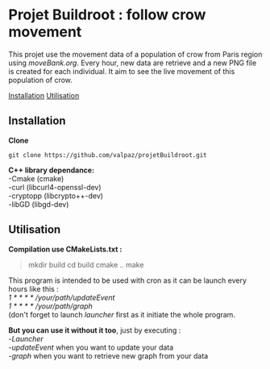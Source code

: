 # Projet Buildroot : follow crow movement

This projet use the movement data of a population of crow from Paris region using *moveBank.org*.
Every hour, new data are retrieve and a new PNG file is created for each individual.
It aim to see the live movement of this population of crow.

[Installation](#installation)
[Utilisation](#utilisation)
## Installation

**Clone**
```
git clone https://github.com/valpaz/projetBuildroot.git
```
**C++ library dependance:**  
-Cmake (cmake)  
-curl (libcurl4-openssl-dev)  
-cryptopp (libcrypto++-dev)  
-libGD (libgd-dev)  


## Utilisation

**Compilation use CMakeLists.txt :**  
>mkdir build
>cd build
>cmake ..
>make

This program is intended to be used with cron as it can be launch every hours like this :  
*1 * * * * /your/path/updateEvent*  
*1 * * * * /your/path/graph*  
(don't forget to launch *launcher* first as it initiate the whole program.

**But you can use it without it too**, just by executing :  
 -*Launcher*  
 -*updateEvent* when you want to update your data  
 -*graph* when you want to retrieve new graph from your data  

